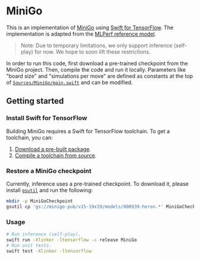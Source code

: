 # MiniGo

This is an implementation of [MiniGo] using [Swift for TensorFlow].
The implementation is adapted from the
[MLPerf reference model](https://github.com/mlperf/training/tree/master/reinforcement).

> Note: Due to temporary limitations, we only support inference (self-play)
> for now. We hope to soon lift these restrictions.

In order to run this code, first download a pre-trained checkpoint from the
MiniGo project. Then, compile the code and run it locally. Parameters like
"board size" and "simulations per move" are defined as constants at the top of
[`Sources/MiniGo/main.swift`](https://github.com/tensorflow/swift-models/blob/stable/MiniGo/Sources/MiniGo/main.swift)
and can be modified.

## Getting started

### Install Swift for TensorFlow

Building MiniGo requires a Swift for TensorFlow toolchain.
To get a toolchain, you can:

1. [Download a pre-built package](https://github.com/tensorflow/swift/blob/master/Installation.md).
2. [Compile a toolchain from source](https://github.com/apple/swift/tree/tensorflow#building-swift-for-tensorflow).

### Restore a MiniGo checkpoint

Currently, inference uses a pre-trained checkpoint. To download it, please
install [`gsutil`](https://cloud.google.com/storage/docs/gsutil_install) and run
the following:

```sh
mkdir -p MiniGoCheckpoint
gsutil cp 'gs://minigo-pub/v15-19x19/models/000939-heron.*' MiniGoCheckpoint/
```

### Usage

```sh
# Run inference (self-play).
swift run -Xlinker -ltensorflow -c release MiniGo
# Run unit tests.
swift test -Xlinker -ltensorflow
```

[Swift for TensorFlow]: https://www.tensorflow.org/swift
[MiniGo]: https://github.com/mlperf/training/blob/master/reinforcement/tensorflow/minigo


